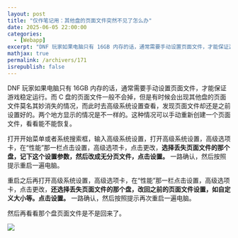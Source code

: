 ```yaml
---
layout: post
title: "仅作笔记用：其他盘的页面文件突然不见了怎么办"
date: 2025-06-05 22:00:00
categories: 
  - [Webapp]
excerpt: "DNF 玩家如果电脑只有 16GB 内存的话，通常需要手动设置页面文件，才能保证游戏稳定运行。而 C 盘的页面文件一般不会掉，但是有时候会出现其他盘的页面文件莫名其妙消失的情况，而此时去高级系统设置查看，发现页面文件却还是之前设置好的。两个地方显示的情况是不一样的。这种情况可以手动重新创建一个页面文件，看看能不能恢复。"
mathjax: true
permalink: /archivers/171
isrepublish: false
---
```


DNF 玩家如果电脑只有 16GB 内存的话，通常需要手动设置页面文件，才能保证游戏稳定运行。而 C 盘的页面文件一般不会掉，但是有时候会出现其他盘的页面文件莫名其妙消失的情况，而此时去高级系统设置查看，发现页面文件却还是之前设置好的。两个地方显示的情况是不一样的。这种情况可以手动重新创建一个页面文件，看看能不能恢复。

打开开始菜单或者系统搜索框，输入高级系统设置，打开高级系统设置，高级选项卡，在“性能”那一栏点击设置，高级选项卡，点击更改，**选择丢失页面文件的那个盘，记下这个设置参数，然后改成无分页文件，点击设置。** 一路确认，然后按照提示重启一遍电脑。

重启之后再打开高级系统设置，高级选项卡，在“性能”那一栏点击设置，高级选项卡，点击更改，**还选择丢失页面文件的那个盘，改回之前的页面文件设置，如自定义大小等。点击设置。** 一路确认，然后按照提示再次重启一遍电脑。

然后再看看那个盘页面文件是不是回来了。

![](https://images.weserv.nl?url=https://img2024.cnblogs.com/blog/2259503/202506/2259503-20250605222359443-2139334993.png)